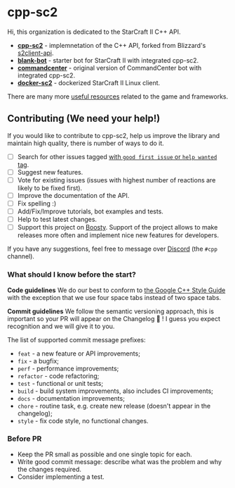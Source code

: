# cpp-sc2
Hi, this organization is dedicated to the StarCraft II C++ API.

- **[cpp-sc2](https://github.com/cpp-sc2/cpp-sc2)** - implemnetation of the C++ API, forked from Blizzard's [s2client-api](https://github.com/Blizzard/s2client-api).
- **[blank-bot](https://github.com/cpp-sc2/blank-bot)** - starter bot for StarCraft II with integrated cpp-sc2.
- **[commandcenter](https://github.com/cpp-sc2/commandcenter)** - original version of CommandCenter bot with integrated cpp-sc2.
- **[docker-sc2](https://github.com/cpp-sc2/docker-sc2)** - dockerized StarCraft II Linux client.

There are many more [useful resources](https://github.com/aiarena/awesome-sc2-ai) related to the game and frameworks.

## Contributing (We need your help!)
If you would like to contribute to cpp-sc2, help us improve the library and maintain high quality, there is number of ways to do it.

- [ ] Search for other issues tagged [with `good first issue` or `help wanted` tag](https://github.com/cpp-sc2/cpp-sc2/issues?q=is%3Aissue+is%3Aopen+label%3A%22good+first+issue%22).
- [ ] Suggest new features.
- [ ] Vote for existing issues (issues with highest number of reactions are likely to be fixed first).
- [ ] Improve the documentation of the API.
- [ ] Fix spelling :)
- [ ] Add/Fix/Improve tutorials, bot examples and tests.
- [ ] Help to test latest changes.
- [ ] Support this project on [Boosty](https://boosty.to/cpp-sc2). Support of the project allows to make releases more often and implement nice new features for developers.

If you have any suggestions, feel free to message over [Discord](https://discord.gg/YurYAgHRSw) (the `#cpp` channel).

### What should I know before the start?

**Code guidelines**
We do our best to conform to [the Google C++ Style Guide](https://google.github.io/styleguide/cppguide.html) with the exception that we use four space tabs instead of two space tabs.

**Commit guidelines**
We follow the semantic versioning approach, this is important so your PR will appear on the Changelog 🎉 ! I guess you expect recognition and we will give it to you.

The list of supported commit message prefixes:

- `feat` - a new feature or API improvements;
- `fix` - a bugfix;
- `perf` - performance improvements;
- `refactor` - code refactoring;
- `test` - functional or unit tests;
- `build` - build system improvements,  also includes CI improvements;
- `docs` - documentation improvements;
- `chore` - routine task, e.g. create new release (doesn't appear in the changelog);
- `style` - fix code style, no functional changes.

### Before PR

* Keep the PR small as possible and one single topic for each.
* Write good commit message: describe what was the problem and why the changes required.
* Consider implementing a test.
